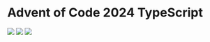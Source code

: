# Advent of Code 2024 TypeScript

![](https://img.shields.io/badge/2024%20📅-orange) ![](https://img.shields.io/badge/Stars%20⭐-15-yellow) ![](https://img.shields.io/badge/Days%20completed-5-red)
